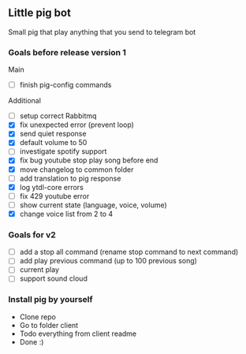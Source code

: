 ## Little pig bot
Small pig that play anything that you send to telegram bot

### Goals before release version 1
Main
- [ ] finish pig-config commands

Additional
- [ ] setup correct Rabbitmq
- [X] fix unexpected error (prevent loop)
- [x] send quiet response
- [x] default volume to 50
- [ ] investigate spotify support
- [x] fix bug youtube stop play song before end
- [x] move changelog to common folder
- [ ] add translation to pig response
- [x] log ytdl-core errors
- [ ] fix 429 youtube error
- [ ] show current state (language, voice, volume)
- [x] change voice list from 2 to 4

### Goals for v2
- [ ] add a stop all command (rename stop command to next command)
- [ ] add play previous command (up to 100 previous song)
- [ ] current play
- [ ] support sound cloud

### Install pig by yourself
- Clone repo
- Go to folder client
- Todo everything from client readme
- Done :) 
